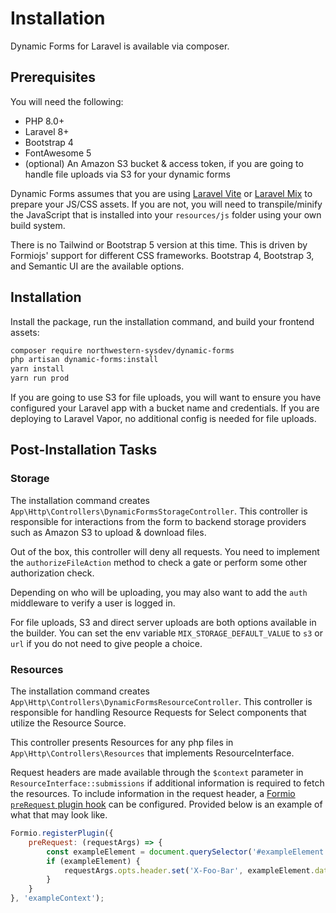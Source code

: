 # Installation
Dynamic Forms for Laravel is available via composer.

## Prerequisites
You will need the following:

- PHP 8.0+
- Laravel 8+
- Bootstrap 4 
- FontAwesome 5
- (optional) An Amazon S3 bucket & access token, if you are going to handle file uploads via S3 for your dynamic forms

Dynamic Forms assumes that you are using [Laravel Vite](https://laravel.com/docs/10.x/vite) or [Laravel Mix](https://laravel.com/docs/8.x/mix) to prepare your JS/CSS assets. If you are not, you will need to transpile/minify the JavaScript that is installed into your `resources/js` folder using your own build system.

There is no Tailwind or Bootstrap 5 version at this time. This is driven by Formiojs' support for different CSS frameworks. Bootstrap 4, Bootstrap 3, and Semantic UI are the available options.

## Installation
Install the package, run the installation command, and build your frontend assets:

```bash
composer require northwestern-sysdev/dynamic-forms
php artisan dynamic-forms:install
yarn install
yarn run prod
```

If you are going to use S3 for file uploads, you will want to ensure you have configured your Laravel app with a bucket name and credentials. If you are deploying to Laravel Vapor, no additional config is needed for file uploads.

## Post-Installation Tasks

### Storage
The installation command creates `App\Http\Controllers\DynamicFormsStorageController`. This controller is responsible for interactions from the form to backend storage providers such as Amazon S3 to upload & download files.

Out of the box, this controller will deny all requests. You need to implement the `authorizeFileAction` method to check a gate or perform some other authorization check.

Depending on who will be uploading, you may also want to add the `auth` middleware to verify a user is logged in.

For file uploads, S3 and direct server uploads are both options available in the builder. You can set the env variable `MIX_STORAGE_DEFAULT_VALUE` to `s3` or `url` if you do not need to give people a choice.

### Resources
The installation command creates `App\Http\Controllers\DynamicFormsResourceController`. This controller is responsible for handling Resource Requests for Select components that utilize the Resource Source.

This controller presents Resources for any php files in `App\Http\Controllers\Resources` that implements ResourceInterface.

Request headers are made available through the `$context` parameter in `ResourceInterface::submissions` if additional information is required to fetch the resources. To include information in the request header, a [Formio `preRequest` plugin hook](https://help.form.io/developers/fetch-plugin-api#prerequest-requestargs) can be configured. Provided below is an example of what that may look like.
```javascript
Formio.registerPlugin({
    preRequest: (requestArgs) => {
        const exampleElement = document.querySelector('#exampleElement');
        if (exampleElement) {
            requestArgs.opts.header.set('X-Foo-Bar', exampleElement.dataset.fooBar);
        }
    }
}, 'exampleContext');
```
